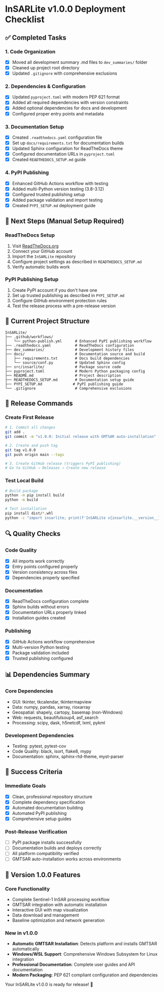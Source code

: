 # InSARLite v1.0.0 Deployment Checklist

## ✅ Completed Tasks

### 1. Code Organization
- [x] Moved all development summary .md files to `dev_summaries/` folder
- [x] Cleaned up project root directory
- [x] Updated `.gitignore` with comprehensive exclusions

### 2. Dependencies & Configuration
- [x] Updated `pyproject.toml` with modern PEP 621 format
- [x] Added all required dependencies with version constraints
- [x] Added optional dependencies for docs and development
- [x] Configured proper entry points and metadata

### 3. Documentation Setup
- [x] Created `.readthedocs.yaml` configuration file
- [x] Set up `docs/requirements.txt` for documentation builds
- [x] Updated Sphinx configuration for ReadTheDocs theme
- [x] Configured documentation URLs in `pyproject.toml`
- [x] Created `READTHEDOCS_SETUP.md` guide

### 4. PyPI Publishing
- [x] Enhanced GitHub Actions workflow with testing
- [x] Added multi-Python version testing (3.8-3.12)
- [x] Configured trusted publishing setup
- [x] Added package validation and import testing
- [x] Created `PYPI_SETUP.md` deployment guide

## 🔄 Next Steps (Manual Setup Required)

### ReadTheDocs Setup
1. Visit [ReadTheDocs.org](https://readthedocs.org/)
2. Connect your GitHub account
3. Import the `InSARLite` repository
4. Configure project settings as described in `READTHEDOCS_SETUP.md`
5. Verify automatic builds work

### PyPI Publishing Setup
1. Create PyPI account if you don't have one
2. Set up trusted publishing as described in `PYPI_SETUP.md`
3. Configure GitHub environment protection rules
4. Test the release process with a pre-release version

## 📁 Current Project Structure
```
InSARLite/
├── .github/workflows/
│   └── python-publish.yml      # Enhanced PyPI publishing workflow
├── .readthedocs.yaml           # ReadTheDocs configuration
├── dev_summaries/              # Development history files
├── docs/                       # Documentation source and build
│   ├── requirements.txt        # Docs build dependencies
│   └── source/conf.py          # Updated Sphinx config
├── src/insarlite/              # Package source code
├── pyproject.toml              # Modern Python packaging config
├── README.md                   # Project description
├── READTHEDOCS_SETUP.md        # Documentation setup guide
├── PYPI_SETUP.md              # PyPI publishing guide
└── .gitignore                  # Comprehensive exclusions
```

## 🚀 Release Commands

### Create First Release
```bash
# 1. Commit all changes
git add .
git commit -m "v1.0.0: Initial release with GMTSAR auto-installation"

# 2. Create and push tag
git tag v1.0.0
git push origin main --tags

# 3. Create GitHub release (triggers PyPI publishing)
# Go to GitHub → Releases → Create new release
```

### Test Local Build
```bash
# Build package
python -m pip install build
python -m build

# Test installation
pip install dist/*.whl
python -c "import insarlite; print(f'InSARLite v{insarlite.__version__} imported successfully')"
```

## 🔍 Quality Checks

### Code Quality
- [x] All imports work correctly
- [x] Entry points configured properly
- [x] Version consistency across files
- [x] Dependencies properly specified

### Documentation
- [x] ReadTheDocs configuration complete
- [x] Sphinx builds without errors
- [x] Documentation URLs properly linked
- [x] Installation guides created

### Publishing
- [x] GitHub Actions workflow comprehensive
- [x] Multi-version Python testing
- [x] Package validation included
- [x] Trusted publishing configured

## 📊 Dependencies Summary

### Core Dependencies
- GUI: tkinter, tkcalendar, tkintermapview
- Data: numpy, pandas, xarray, rioxarray
- Geospatial: shapely, cartopy, basemap (non-Windows)
- Web: requests, beautifulsoup4, asf_search
- Processing: scipy, dask, h5netcdf, lxml, pykml

### Development Dependencies
- Testing: pytest, pytest-cov
- Code Quality: black, isort, flake8, mypy
- Documentation: sphinx, sphinx-rtd-theme, myst-parser

## 🎯 Success Criteria

### Immediate Goals
- [x] Clean, professional repository structure
- [x] Complete dependency specification
- [x] Automated documentation building
- [x] Automated PyPI publishing
- [x] Comprehensive setup guides

### Post-Release Verification
- [ ] PyPI package installs successfully
- [ ] Documentation builds and deploys correctly
- [ ] All platform compatibility verified
- [ ] GMTSAR auto-installation works across environments

## 📝 Version 1.0.0 Features

### Core Functionality
- Complete Sentinel-1 InSAR processing workflow
- GMTSAR integration with automatic installation
- Interactive GUI with map visualization
- Data download and management
- Baseline optimization and network generation

### New in v1.0.0
- **Automatic GMTSAR Installation**: Detects platform and installs GMTSAR automatically
- **Windows/WSL Support**: Comprehensive Windows Subsystem for Linux integration
- **Professional Documentation**: Complete user guides and API documentation
- **Modern Packaging**: PEP 621 compliant configuration and dependencies

Your InSARLite v1.0.0 is ready for release! 🎉